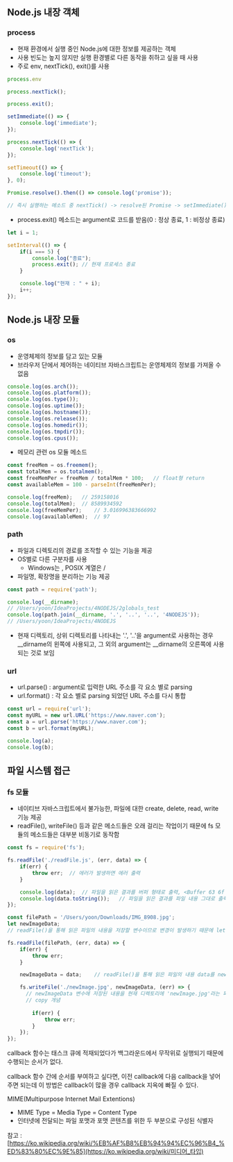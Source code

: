 ## Node.js 내장 객체

### process

- 현재 환경에서 실행 중인 Node.js에 대한 정보를 제공하는 객체
- 사용 빈도는 높지 않지만 실행 환경별로 다른 동작을 취하고 싶을 때 사용
- 주로 env, nextTick(), exit()를 사용

```javascript
process.env

process.nextTick();

process.exit();
```

```javascript
setImmediate(() => {
    console.log('immediate');
});

process.nextTick(() => {
    console.log('nextTick');
});

setTimeout(() => {
    console.log('timeout');
}, 0);

Promise.resolve().then(() => console.log('promise'));

// 즉시 실행하는 메소드 중 nextTick() -> resolve된 Promise -> setImmediate() -> setTimeout 순으로 실행
```



- process.exit() 메소드는 argument로 코드를 받음(0 : 정상 종료, 1 : 비정상 종료)

```javascript
let i = 1;

setInterval(() => {
    if(i === 5) {
        console.log("종료");
        process.exit();	// 현재 프로세스 종료
    }

    console.log("현재 : " + i);
    i++;
});
```



## Node.js 내장 모듈

### os

- 운영체제의 정보를 담고 있는 모듈
- 브라우저 단에서 제어하는 네이티브 자바스크립트는 운영체제의 정보를 가져올 수 없음

```javascript
console.log(os.arch());
console.log(os.platform());
console.log(os.type());
console.log(os.uptime());
console.log(os.hostname());
console.log(os.release());
console.log(os.homedir());
console.log(os.tmpdir());
console.log(os.cpus());
```



- 메모리 관련 os 모듈 메소드

```javascript
const freeMem = os.freemem();
const totalMem = os.totalmem();
const freeMemPer = freeMem / totalMem * 100;   // float형 return
const availableMem = 100 - parseInt(freeMemPer);

console.log(freeMem);	// 259158016
console.log(totalMem);	// 8589934592
console.log(freeMemPer);	// 3.016996383666992
console.log(availableMem);	// 97
```



### path

- 파일과 디렉토리의 경로를 조작할 수 있는 기능을 제공
- OS별로 다른 구분자를 사용
  - Windows는 \, POSIX 계열은 /
- 파일명, 확장명을 분리하는 기능 제공

```javascript
const path = require('path');

console.log(__dirname);
// /Users/yoon/IdeaProjects/4NODEJS/2globals_test
console.log(path.join(__dirname, '.', '..', '..', '4NODEJS'));	
// /Users/yoon/IdeaProjects/4NODEJS
```

- 현재 디렉토리, 상위 디렉토리를 나타내는 '.', '..'을 argument로 사용하는 경우 \__dirname의 왼쪽에 사용되고,
  그 외의 argument는 __dirname의 오른쪽에 사용되는 것로 보임



### url

- url.parse() : argument로 입력한 URL 주소를 각 요소 별로 parsing
- url.format() : 각 요소 별로 parsing 되었던 URL 주소를 다시 통합

```javascript
const url = require('url');
const myURL = new url.URL('https://www.naver.com');
const a = url.parse('https://www.naver.com');
const b = url.format(myURL);

console.log(a);
console.log(b);
```



## 파일 시스템 접근

### fs 모듈

- 네이티브 자바스크립트에서 불가능한, 파일에 대한 create, delete, read, write 기능 제공
- readFile(), writeFile() 등과 같은 메소드들은 오래 걸리는 작업이기 때문에 fs 모듈의 메소드들은 대부분 비동기로 동작함

```javascript
const fs = require('fs');

fs.readFile('./readFile.js', (err, data) => {
    if(err) {
        throw err;	// 에러가 발생하면 에러 출력
    }

    console.log(data);	// 파일을 읽은 결과를 버퍼 형태로 출력, <Buffer 63 6f 6e 73 ...>
    console.log(data.toString());	// 파일을 읽은 결과를 파일 내용 그대로 출력
});

const filePath = '/Users/yoon/Downloads/IMG_8908.jpg';
let newImageData;	
// readFile()을 통해 읽은 파일의 내용을 저장할 변수이므로 변경이 발생하기 때문에 let으로 선언

fs.readFile(filePath, (err, data) => {
    if(err) {
        throw err;
    }

    newImageData = data;	// readFile()을 통해 읽은 파일의 내용 data를 newImageData 변수에 저장

    fs.writeFile('./newImage.jpg', newImageData, (err) => {
      // newImageData 변수에 저장된 내용을 현재 디렉토리에 'newImage.jpg'라는 파일로 생성
      // copy 개념
    
        if(err) {
            throw err;
        }
    });
});
```



callback 함수는 태스크 큐에 적재되었다가 백그라운드에서 무작위로 실행되기 때문에 수행되는 순서가 없다.

callback 함수 간에 순서를 부여하고 싶다면, 이전 callback에 다음 callback을 넣어주면 되는데 이 방법은 callback이 많을 경우 callback 지옥에 빠질 수 있다.



MIME(Multipurpose Internet Mail Extentions)

- MIME Type = Media Type = Content Type
- 인터넷에 전달되는 파일 포맷과 포맷 콘텐츠를 위한 두 부분으로 구성된 식별자

참고 : [https://ko.wikipedia.org/wiki/%EB%AF%B8%EB%94%94%EC%96%B4_%ED%83%80%EC%9E%85](https://ko.wikipedia.org/wiki/미디어_타입)